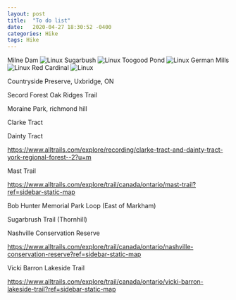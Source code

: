 ```yaml
---
layout: post
title:  "To do list"
date:   2020-04-27 18:30:52 -0400
categories: Hike
tags: Hike
---
```


Milne Dam
![Linux]({{site.baseurl}}/images/milnedam.png)
Sugarbush
![Linux]({{site.baseurl}}/images/sugarbush.png)
Toogood Pond
![Linux]({{site.baseurl}}/images/toogood.png)
German Mills
![Linux]({{site.baseurl}}/images/germanmills.png)
Red Cardinal
![Linux]({{site.baseurl}}/images/redcardinal.png)


Countryside Preserve, Uxbridge, ON

Secord Forest Oak Ridges Trail

Moraine Park, richmond hill

Clarke Tract 

Dainty Tract

https://www.alltrails.com/explore/recording/clarke-tract-and-dainty-tract-york-regional-forest--2?u=m

Mast Trail

https://www.alltrails.com/explore/trail/canada/ontario/mast-trail?ref=sidebar-static-map

Bob Hunter Memorial Park Loop (East of Markham)

Sugarbrush Trail  (Thornhill)

Nashville Conservation Reserve

https://www.alltrails.com/explore/trail/canada/ontario/nashville-conservation-reserve?ref=sidebar-static-map

Vicki Barron Lakeside Trail

https://www.alltrails.com/explore/trail/canada/ontario/vicki-barron-lakeside-trail?ref=sidebar-static-map

